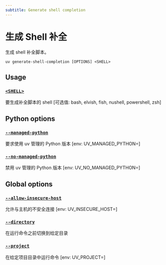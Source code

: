 ```yaml
---
subtitle: Generate shell completion
---
```


# 生成 Shell 补全

生成 shell 补全脚本。

```
uv generate-shell-completion [OPTIONS] <SHELL>
```

## Usage

### [`<SHELL>`](#shell_1)

要生成补全脚本的 shell [可选值: bash, elvish, fish, nushell, powershell, zsh]

## Python options

### [`--managed-python`](#-managed-python)

要求使用 uv 管理的 Python 版本 [env: UV_MANAGED_PYTHON=]

### [`--no-managed-python`](#-no-managed-python)

禁用 uv 管理的 Python 版本 [env: UV_NO_MANAGED_PYTHON=]

## Global options

### [`--allow-insecure-host`](#-allow-insecure-host)

允许与主机的不安全连接 [env: UV_INSECURE_HOST=]

### [`--directory`](#-directory)

在运行命令之前切换到给定目录

### [`--project`](#-project)

在给定项目目录中运行命令 [env: UV_PROJECT=]
